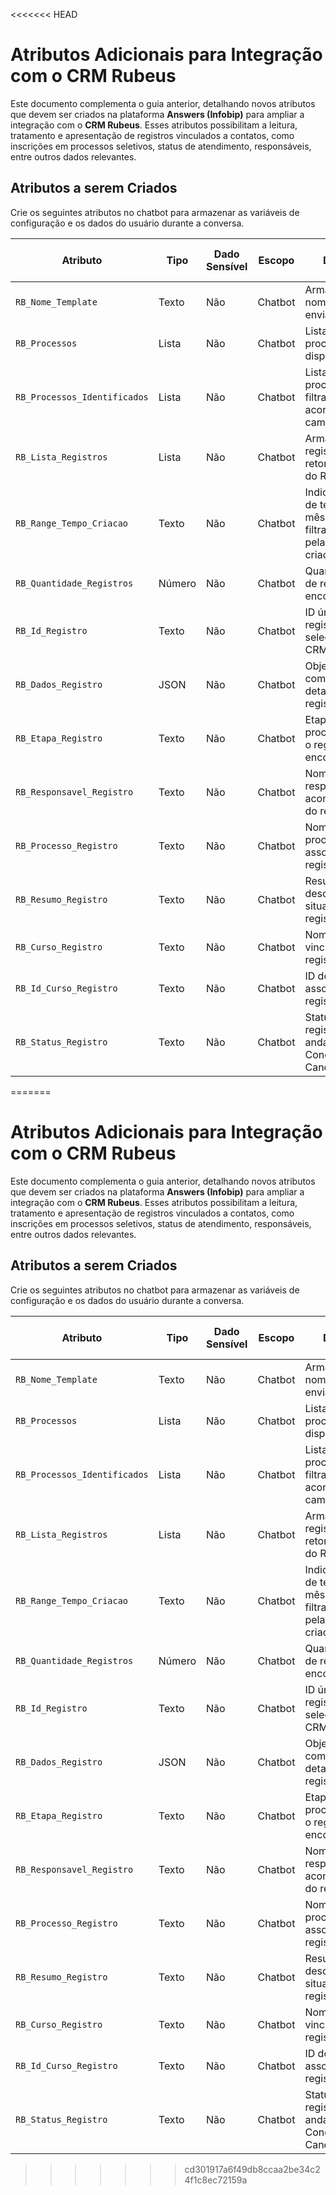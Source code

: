 <<<<<<< HEAD
# Atributos Adicionais para Integração com o CRM Rubeus

Este documento complementa o guia anterior, detalhando novos atributos que devem ser criados na plataforma **Answers (Infobip)** para ampliar a integração com o **CRM Rubeus**. Esses atributos possibilitam a leitura, tratamento e apresentação de registros vinculados a contatos, como inscrições em processos seletivos, status de atendimento, responsáveis, entre outros dados relevantes.

## Atributos a serem Criados

Crie os seguintes atributos no chatbot para armazenar as variáveis de configuração e os dados do usuário durante a conversa.

| Atributo                   | Tipo   | Dado Sensível | Escopo   | Descrição                                                                 | Disponíveis para os agentes |
|---------------------------|--------|----------------|----------|---------------------------------------------------------------------------|-----------------------------|
| `RB_Nome_Template`        | Texto  | Não            | Chatbot  | Armazena o nome do template enviado.              | Sim                         |
| `RB_Processos`            | Lista  | Não            | Chatbot  | Lista de processos disponíveis.               | Não                         |
| `RB_Processos_Identificados` | Lista  | Não        | Chatbot  | Lista de ids dos processos filtrados de acordo com a campanha. | Não                   |
| `RB_Lista_Registros`      | Lista  | Não            | Chatbot  | Armazena os registros retornados da API do Rubeus.                        | Não                         |
| `RB_Range_Tempo_Criacao`  | Texto  | Não            | Chatbot  | Indica o intervalo de tempo (em mêses) para filtrar registros pela data de criação. | Não                         |
| `RB_Quantidade_Registros` | Número | Não            | Chatbot  | Quantidade total de registros encontrados.                                | Não                         |
| `RB_Id_Registro`          | Texto  | Não            | Chatbot  | ID único do registro selecionado no CRM.                                  | Não                         |
| `RB_Dados_Registro`       | JSON   | Não            | Chatbot  | Objeto completo com os dados detalhados do registro.                      | Não                         |
| `RB_Etapa_Registro`       | Texto  | Não            | Chatbot  | Etapa atual do processo em que o registro se encontra.                    | Sim                         |
| `RB_Responsavel_Registro` | Texto  | Não            | Chatbot  | Nome do responsável pelo acompanhamento do registro.                      | Sim                         |
| `RB_Processo_Registro`    | Texto  | Não            | Chatbot  | Nome do processo associado ao registro.                                   | Sim                         |
| `RB_Resumo_Registro`      | Texto  | Não            | Chatbot  | Resumo ou descrição da situação do registro.                              | Sim                         |
| `RB_Curso_Registro`       | Texto  | Não            | Chatbot  | Nome do curso vinculado ao registro.                                      | Sim                         |
| `RB_Id_Curso_Registro`    | Texto  | Não            | Chatbot  | ID do curso associado ao registro.                                        | Não                         |
| `RB_Status_Registro`      | Texto  | Não            | Chatbot  | Status atual do registro (ex: Em andamento, Concluído, Cancelado).        | Sim                         |


=======
# Atributos Adicionais para Integração com o CRM Rubeus

Este documento complementa o guia anterior, detalhando novos atributos que devem ser criados na plataforma **Answers (Infobip)** para ampliar a integração com o **CRM Rubeus**. Esses atributos possibilitam a leitura, tratamento e apresentação de registros vinculados a contatos, como inscrições em processos seletivos, status de atendimento, responsáveis, entre outros dados relevantes.

## Atributos a serem Criados

Crie os seguintes atributos no chatbot para armazenar as variáveis de configuração e os dados do usuário durante a conversa.

| Atributo                   | Tipo   | Dado Sensível | Escopo   | Descrição                                                                 | Disponíveis para os agentes |
|---------------------------|--------|----------------|----------|---------------------------------------------------------------------------|-----------------------------|
| `RB_Nome_Template`        | Texto  | Não            | Chatbot  | Armazena o nome do template enviado.              | Sim                         |
| `RB_Processos`            | Lista  | Não            | Chatbot  | Lista de processos disponíveis.               | Não                         |
| `RB_Processos_Identificados` | Lista  | Não        | Chatbot  | Lista de ids dos processos filtrados de acordo com a campanha. | Não                   |
| `RB_Lista_Registros`      | Lista  | Não            | Chatbot  | Armazena os registros retornados da API do Rubeus.                        | Não                         |
| `RB_Range_Tempo_Criacao`  | Texto  | Não            | Chatbot  | Indica o intervalo de tempo (em mêses) para filtrar registros pela data de criação. | Não                         |
| `RB_Quantidade_Registros` | Número | Não            | Chatbot  | Quantidade total de registros encontrados.                                | Não                         |
| `RB_Id_Registro`          | Texto  | Não            | Chatbot  | ID único do registro selecionado no CRM.                                  | Não                         |
| `RB_Dados_Registro`       | JSON   | Não            | Chatbot  | Objeto completo com os dados detalhados do registro.                      | Não                         |
| `RB_Etapa_Registro`       | Texto  | Não            | Chatbot  | Etapa atual do processo em que o registro se encontra.                    | Sim                         |
| `RB_Responsavel_Registro` | Texto  | Não            | Chatbot  | Nome do responsável pelo acompanhamento do registro.                      | Sim                         |
| `RB_Processo_Registro`    | Texto  | Não            | Chatbot  | Nome do processo associado ao registro.                                   | Sim                         |
| `RB_Resumo_Registro`      | Texto  | Não            | Chatbot  | Resumo ou descrição da situação do registro.                              | Sim                         |
| `RB_Curso_Registro`       | Texto  | Não            | Chatbot  | Nome do curso vinculado ao registro.                                      | Sim                         |
| `RB_Id_Curso_Registro`    | Texto  | Não            | Chatbot  | ID do curso associado ao registro.                                        | Não                         |
| `RB_Status_Registro`      | Texto  | Não            | Chatbot  | Status atual do registro (ex: Em andamento, Concluído, Cancelado).        | Sim                         |


>>>>>>> cd301917a6f49db8ccaa2be34c24f1c8ec72159a

